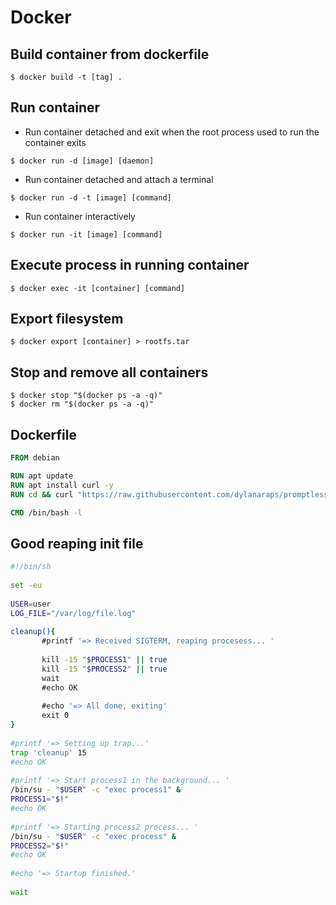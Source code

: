 # Docker

## Build container from dockerfile

```shell
$ docker build -t [tag] .
```

## Run container 

* Run container detached and exit when the root process used to run the container exits

```shell
$ docker run -d [image] [daemon]
```

* Run container detached and attach a terminal

```shell
$ docker run -d -t [image] [command]
```

* Run container interactively

```shell
$ docker run -it [image] [command]
```

## Execute process in running container

```shell
$ docker exec -it [container] [command]
```


## Export filesystem

```shell
$ docker export [container] > rootfs.tar
```

## Stop and remove all containers

```shell
$ docker stop "$(docker ps -a -q)"
$ docker rm "$(docker ps -a -q)"
```

## Dockerfile

```Dockerfile
FROM debian

RUN apt update
RUN apt install curl -y
RUN cd && curl "https://raw.githubusercontent.com/dylanaraps/promptless/master/install.sh" | sh

CMD /bin/bash -l
```

## Good reaping init file

```bash
#!/bin/sh  
  
set -eu  
  
USER=user  
LOG_FILE="/var/log/file.log"  
  
cleanup(){  
       #printf '=> Received SIGTERM, reaping procesess... '  
  
       kill -15 "$PROCESS1" || true  
       kill -15 "$PROCESS2" || true  
       wait  
       #echo OK  
  
       #echo '=> All done, exiting'  
       exit 0  
}  
  
#printf '=> Setting up trap...'  
trap 'cleanup' 15  
#echo OK  
  
#printf '=> Start process1 in the background... '  
/bin/su - "$USER" -c "exec process1" &  
PROCESS1="$!"  
#echo OK  
  
#printf '=> Starting process2 process... '  
/bin/su - "$USER" -c "exec process" &  
PROCESS2="$!"  
#echo OK  
  
#echo '=> Startup finished.'  
  
wait
```
